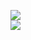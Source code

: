 [![](https://img.shields.io/badge/Made%20With-Github%20Spray-lightgrey.svg?style=for-the-badge&logo=github)](https://github.com/Annihil/github-spray#18433)  
[![](https://i.imgur.com/2DrTn0Z.gif)](https://github.com/Annihil/github-spray)